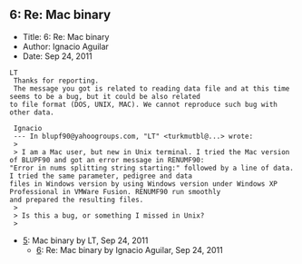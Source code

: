 ## 6: Re: Mac binary

- Title: 6: Re: Mac binary
- Author: Ignacio Aguilar
- Date: Sep 24, 2011
```
LT
 Thanks for reporting.
 The message you got is related to reading data file and at this time seems to be a bug, but it could be also related
to file format (DOS, UNIX, MAC). We cannot reproduce such bug with other data. 

 Ignacio
 --- In blupf90@yahoogroups.com, "LT" <turkmutbl@...> wrote:
 >
 > I am a Mac user, but new in Unix terminal. I tried the Mac version of BLUPF90 and got an error message in RENUMF90:
"Error in nums splitting string starting:" followed by a line of data. I tried the same parameter, pedigree and data
files in Windows version by using Windows version under Windows XP Professional in VMWare Fusion. RENUMF90 run smoothly
and prepared the resulting files. 
 > 
 > Is this a bug, or something I missed in Unix?
 > 
```

- [5](0005.md): Mac binary by LT, Sep 24, 2011
    - [6](0006.md): Re: Mac binary by Ignacio Aguilar, Sep 24, 2011
